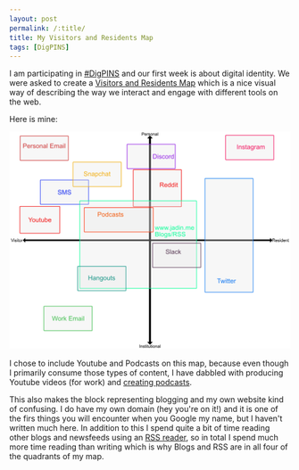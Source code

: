 ```yaml
---
layout: post
permalink: /:title/
title: My Visitors and Residents Map
tags: [DigPINS]
---
```


I am participating in [#DigPINS](https://digpins.org/) and our first week is about digital identity. We were asked to create a [Visitors and Residents Map](http://daveowhite.com/vandr/) which is a nice visual way of describing the way we interact and engage with different tools on the web.

Here is mine:

![Visitors & Residents Map](/assets/img/vrmap.png)

I chose to include Youtube and Podcasts on this map, because even though I primarily consume those types of content, I have dabbled with producing Youtube videos (for work) and [creating podcasts](https://soundcloud.com/jadinapproved).

This also makes the block representing blogging and my own website kind of confusing. I do have my own domain (hey you're on it!) and it is one of the firs things you will encounter when you Google my name, but I haven't written much here. In addition to this I spend quite a bit of time reading other blogs and newsfeeds using an [RSS reader](https://blog.timowens.io/link-sharing-through-tiny-tiny-rss/), so in total I spend much more time reading than writing which is why Blogs and RSS are in all four of the quadrants of my map.